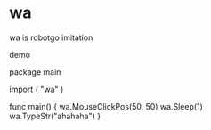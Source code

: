 # wa
wa is robotgo imitation

demo

package main

import (
	"wa"
)

func main() {
	wa.MouseClickPos(50, 50)
	wa.Sleep(1)
	wa.TypeStr("ahahaha")
}
